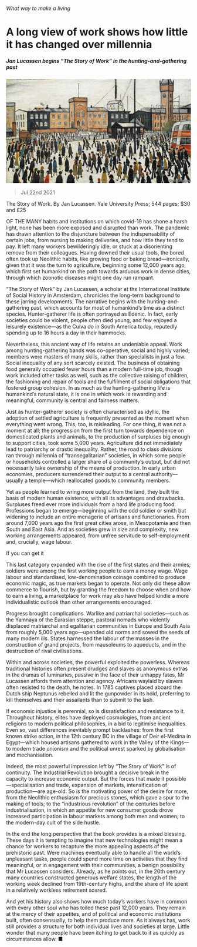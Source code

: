 ###### What way to make a living

# A long view of work shows how little it has changed over millennia 

##### Jan Lucassen begins “The Story of Work” in the hunting-and-gathering past 

![image](images/20210724_BKP007_0.jpg) 

> Jul 22nd 2021 

The Story of Work. By Jan Lucassen. Yale University Press; 544 pages; $30 and £25

OF THE MANY habits and institutions on which covid-19 has shone a harsh light, none has been more exposed and disrupted than work. The pandemic has drawn attention to the disjuncture between the indispensability of certain jobs, from nursing to making deliveries, and how little they tend to pay. It left many workers bewilderingly idle, or stuck at a disorienting remove from their colleagues. Having downed their usual tools, the bored often took up Neolithic habits, like growing food or baking bread—ironically, given that it was the turn to agriculture, beginning some 12,000 years ago, which first set humankind on the path towards arduous work in dense cities, through which zoonotic diseases might one day run rampant.


“The Story of Work” by Jan Lucassen, a scholar at the International Institute of Social History in Amsterdam, chronicles the long-term background to these jarring developments. The narrative begins with the hunting-and-gathering past, which accounts for most of humankind’s time as a distinct species. Hunter-gatherer life is often portrayed as Edenic. In fact, early societies could be violent, people often died young, and few enjoyed a leisurely existence—as the Cuiva do in South America today, reputedly spending up to 16 hours a day in their hammocks.

Nevertheless, this ancient way of life retains an undeniable appeal. Work among hunting-gathering bands was co-operative, social and highly varied; members were masters of many skills, rather than specialists in just a few. Social inequality of any sort scarcely existed. The business of obtaining food generally occupied fewer hours than a modern full-time job, though work included other tasks as well, such as the collective raising of children, the fashioning and repair of tools and the fulfilment of social obligations that fostered group cohesion. In as much as the hunting-gathering life is humankind’s natural state, it is one in which work is rewarding and meaningful, community is central and fairness matters.

Just as hunter-gatherer society is often characterised as idyllic, the adoption of settled agriculture is frequently presented as the moment when everything went wrong. This, too, is misleading. For one thing, it was not a moment at all; the progression from the first turn towards dependence on domesticated plants and animals, to the production of surpluses big enough to support cities, took some 5,000 years. Agriculture did not immediately lead to patriarchy or drastic inequality. Rather, the road to class divisions ran through millennia of “transegalitarian” societies, in which some people or households controlled a larger share of a community’s output, but did not necessarily take ownership of the means of production. In early urban economies, producers surrendered their output to a central authority—usually a temple—which reallocated goods to community members.

Yet as people learned to wring more output from the land, they built the basis of modern human existence, with all its advantages and drawbacks. Surpluses freed ever more individuals from a hard life producing food. Professions began to emerge—beginning with the odd soldier or smith but widening to include an entire menagerie of artisans and functionaries. From around 7,000 years ago the first great cities arose, in Mesopotamia and then South and East Asia. And as societies grew in size and complexity, new working arrangements appeared, from unfree servitude to self-employment and, crucially, wage labour.

If you can get it

This last category expanded with the rise of the first states and their armies; soldiers were among the first working people to earn a money wage. Wage labour and standardised, low-denomination coinage combined to produce economic magic, as true markets began to operate. Not only did these allow commerce to flourish, but by granting the freedom to choose when and how to earn a living, a marketplace for work may also have helped kindle a more individualistic outlook than other arrangements encouraged.

Progress brought complications. Warlike and patriarchal societies—such as the Yamnaya of the Eurasian steppe, pastoral nomads who violently displaced matriarchal and egalitarian communities in Europe and South Asia from roughly 5,000 years ago—upended old norms and sowed the seeds of many modern ills. States harnessed the labour of the masses in the construction of grand projects, from mausoleums to aqueducts, and in the destruction of rival civilisations.

Within and across societies, the powerful exploited the powerless. Whereas traditional histories often present drudges and slaves as anonymous extras in the dramas of luminaries, passive in the face of their unhappy fates, Mr Lucassen affords them attention and agency. Africans waylaid by slavers often resisted to the death, he notes. In 1785 captives placed aboard the Dutch ship Neptunus rebelled and lit the gunpowder in its hold, preferring to kill themselves and their assailants than to submit to the lash.

If economic injustice is perennial, so is dissatisfaction and resistance to it. Throughout history, elites have deployed cosmologies, from ancient religions to modern political philosophies, in a bid to legitimise inequalities. Even so, vast differences inevitably prompt backlashes: from the first known strike action, in the 12th century BC in the village of Deir el-Medina in Egypt—which housed artisans gathered to work in the Valley of the Kings—to modern trade unionism and the political unrest sparked by globalisation and mechanisation.

Indeed, the most powerful impression left by “The Story of Work” is of continuity. The Industrial Revolution brought a decisive break in the capacity to increase economic output. But the forces that made it possible—specialisation and trade, expansion of markets, intensification of production—are age-old. So is the motivating power of the desire for more, from the Neolithic enthusiasm for precious stones, which gave a spur to the making of tools; to the “industrious revolution” of the centuries before industrialisation, in which an appetite for new consumer goods drove increased participation in labour markets among both men and women; to the modern-day cult of the side hustle.

In the end the long perspective that the book provides is a mixed blessing. These days it is tempting to imagine that new technologies might mean a chance for workers to recapture the more appealing aspects of the prehistoric past. Were machines eventually able to handle all the world’s unpleasant tasks, people could spend more time on activities that they find meaningful, or in engagement with their communities, a benign possibility that Mr Lucassen considers. Already, as he points out, in the 20th century many countries constructed generous welfare states, the length of the working week declined from 19th-century highs, and the share of life spent in a relatively workless retirement soared.

And yet his history also shows how much today’s workers have in common with every other soul who has toiled these past 12,000 years. They remain at the mercy of their appetites, and of political and economic institutions built, often consensually, to help them produce more. As it always has, work still provides a structure for both individual lives and societies at large. Little wonder that many people have been itching to get back to it as quickly as circumstances allow. ■

